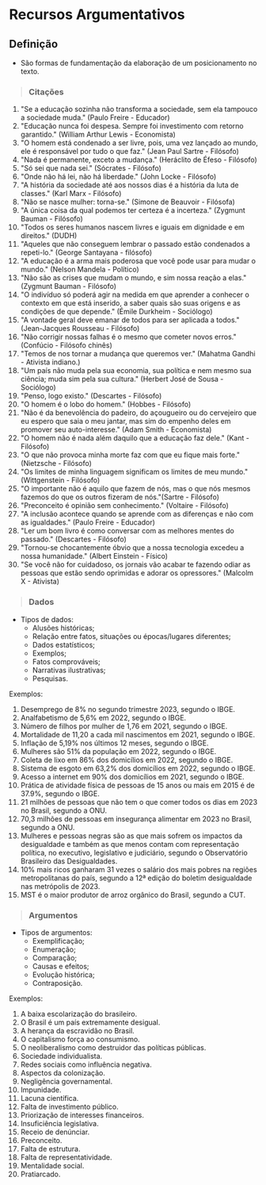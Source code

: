 # Recursos Argumentativos

## Definição
- São formas de fundamentação da elaboração de um posicionamento no texto.

> ### Citações

1. "Se a educação sozinha não transforma a sociedade, sem ela tampouco a sociedade muda." (Paulo Freire - Educador)
2. "Educação nunca foi despesa. Sempre foi investimento com retorno garantido." (William Arthur Lewis - Economista)
3. "O homem está condenado a ser livre, pois, uma vez lançado ao mundo, ele é responsável por tudo o que faz." (Jean Paul Sartre - Filósofo)
4. "Nada é permanente, exceto a mudança." (Heráclito de Éfeso - Filósofo)
5. "Só sei que nada sei." (Sócrates - Filósofo)
6. "Onde não há lei, não há liberdade." (John Locke - Filósofo)
7. "A história da sociedade até aos nossos dias é a história da luta de classes." (Karl Marx - Filósofo)
8. "Não se nasce mulher: torna-se." (Simone de Beauvoir - Filósofa)
9. "A única coisa da qual podemos ter certeza é a incerteza." (Zygmunt Bauman - Filósofo)
10. "Todos os seres humanos nascem livres e iguais em dignidade e em direitos." (DUDH)
11. "Aqueles que não conseguem lembrar o passado estão condenados a repeti-lo." (George Santayana - filósofo)
12. "A educação é a arma mais poderosa que você pode usar para mudar o mundo." (Nelson Mandela - Político)
13. "Não são as crises que mudam o mundo, e sim nossa reação a elas." (Zygmunt Bauman - Filósofo)
14. "O indivíduo só poderá agir na medida em que aprender a conhecer o contexto em que está inserido, a saber quais são suas origens e as condições de que depende." (Émile Durkheim - Sociólogo)
15. "A vontade geral deve emanar de todos para ser aplicada a todos." (Jean-Jacques Rousseau - Filósofo)
16. "Não corrigir nossas falhas é o mesmo que cometer novos erros." (Confúcio - Filósofo chinês)
17. "Temos de nos tornar a mudança que queremos ver." (Mahatma Gandhi - Ativista indiano.)
18. "Um país não muda pela sua economia, sua política e nem mesmo sua ciência; muda sim pela sua cultura." (Herbert José de Sousa - Sociólogo)
19. "Penso, logo existo." (Descartes - Filósofo)
20. "O homem é o lobo do homem." (Hobbes - Filósofo)
21. "Não é da benevolência do padeiro, do açougueiro ou do cervejeiro que eu espero que saia o meu jantar, mas sim do empenho deles em promover seu auto-interesse." (Adam Smith - Economista)
22. "O homem não é nada além daquilo que a educação faz dele." (Kant - Filósofo)
23. "O que não provoca minha morte faz com que eu fique mais forte."(Nietzsche - Filósofo)
24. "Os limites de minha linguagem significam os limites de meu mundo." (Wittgenstein - Filósofo)
25. "O importante não é aquilo que fazem de nós, mas o que nós mesmos fazemos do que os outros fizeram de nós."(Sartre - Filósofo)
26. "Preconceito é opinião sem conhecimento." (Voltaire - Filósofo)
27. "A inclusão acontece quando se aprende com as diferenças e não com as igualdades." (Paulo Freire - Educador)
28. "Ler um bom livro é como conversar com as melhores mentes do passado." (Descartes - Filósofo)
29. "Tornou-se chocantemente óbvio que a nossa tecnologia excedeu a nossa humanidade." (Albert Einstein - Físico)
30. "Se você não for cuidadoso, os jornais vão acabar te fazendo odiar as pessoas que estão sendo oprimidas e adorar os opressores." (Malcolm X - Ativista)

> ### Dados
- Tipos de dados:
  - Alusões históricas;
  - Relação entre fatos, situações ou épocas/lugares diferentes;
  - Dados estatísticos;
  - Exemplos;
  - Fatos comprováveis;
  - Narrativas ilustrativas;
  - Pesquisas.

Exemplos:
1. Desemprego de 8% no segundo trimestre 2023, segundo o IBGE.
2. Analfabetismo de 5,6% em 2022, segundo o IBGE.
3. Número de filhos por mulher de 1,76 em 2021, segundo o IBGE.
4. Mortalidade de 11,20 a cada mil nascimentos em 2021, segundo o IBGE.
5. Inflação de 5,19% nos últimos 12 meses, segundo o IBGE.
6. Mulheres são 51% da população em 2022, segundo o IBGE.
7. Coleta de lixo em 86% dos domicílios em 2022, segundo o IBGE.
8. Sistema de esgoto em 63,2% dos domicílios em 2022, segundo o IBGE.
9. Acesso a internet em 90% dos domicílios em 2021, segundo o IBGE.
10. Prática de atividade física de pessoas de 15 anos ou mais em 2015 é de 37.9%, segundo o IBGE.
11. 21 milhões de pessoas que não tem o que comer todos os dias em 2023 no Brasil, segundo a ONU.
12. 70,3 milhões de pessoas em insegurança alimentar em 2023 no Brasil, segundo a ONU.
13. Mulheres e pessoas negras são as que mais sofrem os impactos da desigualdade e também as que menos contam com representação política, no executivo, legislativo e judiciário, segundo o Observatório Brasileiro das Desigualdades.
14. 10% mais ricos ganharam 31 vezes o salário dos mais pobres na regiões metropolitanas do país, segundo a 12ª edição do boletim desigualdade nas metrópolis de 2023.
15. MST é o maior produtor de arroz orgânico do Brasil, segundo a CUT.

> ### Argumentos
- Tipos de argumentos:
  - Exemplificação;
  - Enumeração;
  - Comparação;
  - Causas e efeitos;
  - Evolução histórica;
  - Contraposição.

Exemplos:
1. A baixa escolarização do brasileiro.
2. O Brasil é um país extremamente desigual.
3. A herança da escravidão no Brasil.
4. O capitalismo força ao consumismo.
5. O neoliberalismo como destruidor das políticas públicas.
6. Sociedade individualista.
7. Redes sociais como influência negativa.
8. Aspectos da colonização.
9. Negligência governamental.
10. Impunidade.
11. Lacuna científica.
12. Falta de investimento público.
13. Priorização de interesses financeiros.
14. Insuficiência legislativa.
15. Receio de denúnciar.
16. Preconceito.
17. Falta de estrutura.
18. Falta de representatividade.
19. Mentalidade social.
20. Pratiarcado.